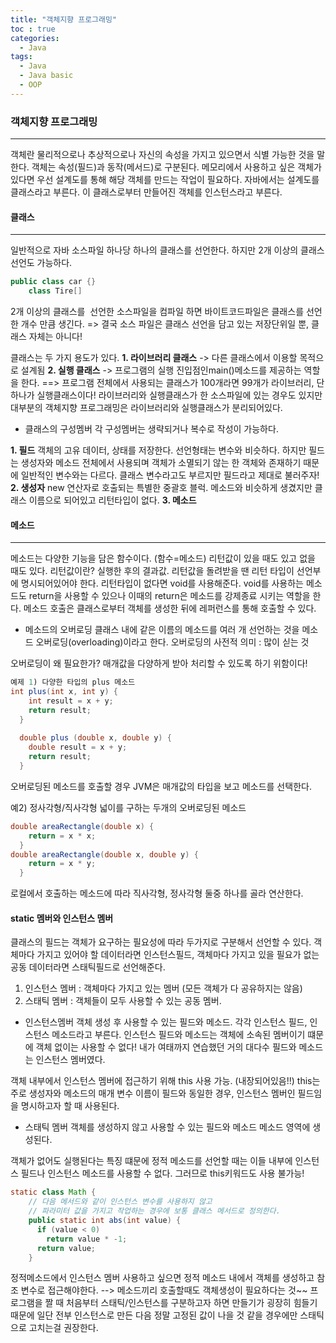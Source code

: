 ```yaml
---
title: "객체지향 프로그래밍"
toc : true
categories:
  - Java
tags:
  - Java
  - Java basic
  - OOP
---
```


### 객체지향 프로그래밍
------------------------------
객체란 물리적으로나 추상적으로나 자신의 속성을 가지고 있으면서 식별 가능한 것을 말한다. 객체는 속성(필드)과 동작(메서드)로 구분된다. 메모리에서 사용하고 싶은 객체가 있다면 우선 설계도를 통해 해당 객체를 만드는 작업이 필요하다. 자바에서는 설계도를 클래스라고 부른다.
이 클래스로부터 만들어진 객체를 인스턴스라고 부른다.

#### 클래스
---------------------
일반적으로 자바 소스파일 하나당 하나의 클래스를 선언한다. 하지만 2개 이상의 클래스 선언도 가능하다.
```java
public class car {}
	class Tire[]
```
2개 이상의 클래스를  선언한 소스파일을 컴파일 하면 바이트코드파일은 클래스를 선언한 개수 만큼 생긴다. 
=> 결국 소스 파일은 클래스 선언을 담고 있는 저장단위일 뿐, 클래스 자체는 아니다!

클래스는 두 가지 용도가 있다.
**1. 라이브러리 클래스**
  -> 다른 클래스에서 이용할 목적으로 설계됨
**2. 실행 클래스**
   -> 프로그램의 실행 진입점인main()메소드를 제공하는 역할을 한다.
==> 프로그램 전체에서 사용되는 클래스가 100개라면 99개가 라이브러리, 단 하나가 실행클래스이다! 라이브러리와 실행클래스가 한 소스파일에 있는 경우도 있지만 대부분의 객체지향 프로그래밍은 라이브러리와 실행클래스가 분리되어있다.

* 클래스의 구성멤버
각 구성멤버는 생략되거나 복수로 작성이 가능하다.

**1. 필드**
   객체의 고유 데이터, 상태를 저장한다. 선언형태는 변수와 비슷하다. 하지만 필드는 생성자와 메소드 전체에서 사용되며 객체가 소멸되기 않는 한 객체와 존재하기 때문에 일반적인 변수와는 다르다. 클래스 변수라고도 부르지만 필드라고 제대로 불러주자!
**2. 생성자**
   new 연산자로 호출되는 특별한 중괄호 블럭. 메소드와 비슷하게 생겼지만 클래스 이름으로 되어있고 리턴타입이 없다.
**3. 메소드**


#### 메소드
---------------------------
메소드는 다양한 기능을 담은 함수이다. (함수=메소드) 
리턴값이 있을 때도 있고 없을 때도 있다. 
리턴값이란? 실행한 후의 결과값.
리턴값을 돌려받을 땐 리턴 타입이 선언부에 명시되어있어야 한다. 리턴타입이 없다면 void를 사용해준다. void를 사용하는 메소드도 return을 사용할 수 있으나 이때의 return은 메소드를 강제종료 시키는 역할을 한다.
메소드 호출은 클래스로부터 객체를 생성한 뒤에 레퍼런스를 통해 호출할 수 있다.

* 메소드의 오버로딩
클래스 내에 같은 이름의 메소드를 여러 개 선언하는 것을 메소드 오버로딩(overloading)이라고 한다.
오버로딩의 사전적 의미 : 많이 싣는 것

오버로딩이 왜 필요한가? 매개값을 다양하게 받아 처리할 수 있도록 하기 위함이다!

```java
예제 1) 다양한 타입의 plus 메소드
int plus(int x, int y) {
    int result = x + y;
    return result;
  }
  
  double plus (double x, double y) {
    double result = x + y;
    return result;
  }
```

오버로딩된 메소드를 호출할 경우 JVM은 매개값의 타입을 보고 메소드를 선택한다.

예2) 정사각형/직사각형 넓이를 구하는 두개의 오버로딩된 메소드
```java
double areaRectangle(double x) {
    return = x * x;
  }
double areaRectangle(double x, double y) {
    return = x * y;
  }
```
로컬에서 호출하는 메소드에 따라 직사각형, 정사각형 둘중 하나를 골라 연산한다.

#### static 멤버와 인스턴스 멤버
클래스의 필드는 객체가 요구하는 필요성에 따라 두가지로 구분해서 선언할 수 있다.
객체마다 가지고 있어야 할 데이터라면 인스턴스필드, 객체마다 가지고 있을 필요가 없는 공동 데이터라면 스태틱필드로 선언해준다.

1. 인스턴스 멤버 : 객체마다 가지고 있는 멤버 (모든 객체가 다 공유하지는 않음)
2. 스태틱 멤버 : 객체들이 모두 사용할 수 있는 공동 멤버.

* 인스턴스멤버
객체 생성 후 사용할 수 있는 필드와 메소드. 각각 인스턴스 필드, 인스턴스 메소드라고 부른다. 인스턴스 필드와 메소드는 객체에 소속된 멤버이기 떄문에 객체 없이는 사용할 수 없다! 
내가 여태까지 연습했던 거의 대다수 필드와 메소드는 인스턴스 멤버였다.

객체 내부에서 인스턴스 멤버에 접근하기 위해 this 사용 가능. (내장되어있음!!)
this는 주로 생성자와 메소드의 매개 변수 이름이 필드와 동일한 경우, 인스턴스 멤버인 필드임을 명시하고자 할 때 사용된다.



* 스태틱 멤버
객체를 생성하지 않고 사용할 수 있는 필드와 메소드
메소드 영역에 생성된다.

객체가 없어도 실행된다는 특징 떄문에 정적 메소드를 선언할 때는 이들 내부에 인스턴스 필드나 인스턴스 메소드를 사용할 수 없다. 그러므로 this키워드도 사용 불가능!
```java
static class Math {
    // 다음 메서드와 같이 인스턴스 변수를 사용하지 않고 
    // 파라미터 값을 가지고 작업하는 경우에 보통 클래스 메서드로 정의한다.
    public static int abs(int value) {
      if (value < 0)
        return value * -1;
      return value;
    }
```
정적메소드에서 인스턴스 멤버 사용하고 싶으면 정적 메소드 내에서 객체를 생성하고 참조 변수로 접근해야한다.
--> 메소드끼리 호출할때도 객체생성이 필요하다는 것~~
프로그램을 짤 때 처음부터 스태틱/인스턴스를 구분하고자 하면 만들기가 굉장히 힘들기 때문에 일단 전부 인스턴스로 만든 다음 정말 고정된 값이 나을 것 같을 경우에만 스태틱으로 고치는걸 권장한다.